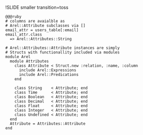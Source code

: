 !SLIDE smaller transition=toss

    @@@ruby
    # columns are avaialble as 
    # Arel::Attribute subclasses via []
    email_attr = users_table[:email]
    email_attr.class
      => Arel::Attributes::String

    # Arel::Attributes::Attribute instances are simply 
    # Structs with functionallity included via modules
    module Arel
      module Attributes
        class Attribute < Struct.new :relation, :name, :column
          include Arel::Expressions
          include Arel::Predications
        end

        class String    < Attribute; end
        class Time      < Attribute; end
        class Boolean   < Attribute; end
        class Decimal   < Attribute; end
        class Float     < Attribute; end
        class Integer   < Attribute; end
        class Undefined < Attribute; end
      end
      Attribute = Attributes::Attribute
    end

